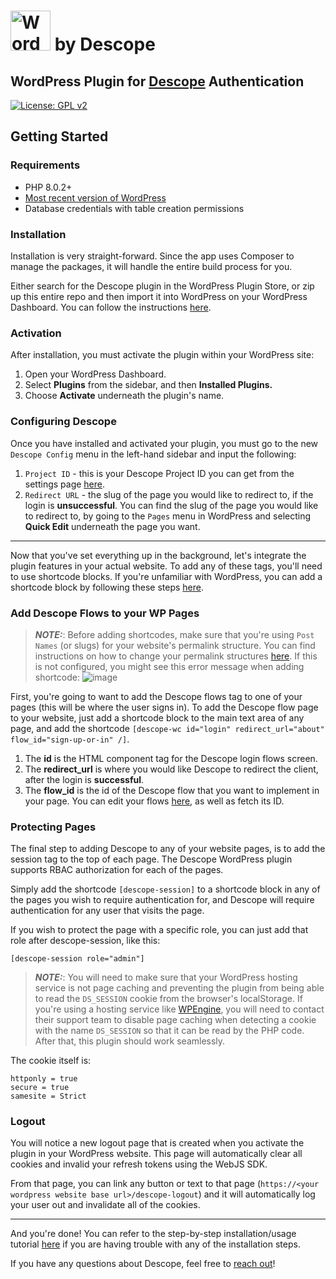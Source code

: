 # <a title="WordPress, GPL &lt;http://www.gnu.org/licenses/gpl.html&gt;, via Wikimedia Commons" href="https://wordpress.org/"><img width="64" alt="WordPress blue logo" src="https://upload.wikimedia.org/wikipedia/commons/thumb/9/98/WordPress_blue_logo.svg/64px-WordPress_blue_logo.svg.png"></a> by Descope

## WordPress Plugin for [Descope](https://www.descope.com/) Authentication

[![License: GPL v2](https://img.shields.io/badge/License-GPL_v2-blue.svg)](https://www.gnu.org/licenses/old-licenses/gpl-2.0.en.html)

## Getting Started

### Requirements

- PHP 8.0.2+
- [Most recent version of WordPress](https://wordpress.org/news/category/releases/)
- Database credentials with table creation permissions

### Installation

Installation is very straight-forward. Since the app uses Composer to manage the packages, it will handle the entire build process for you.

Either search for the Descope plugin in the WordPress Plugin Store, or zip up this entire repo and then import it into WordPress on your WordPress Dashboard. You can follow the instructions [here](https://www.wpbeginner.com/beginners-guide/step-by-step-guide-to-install-a-wordpress-plugin-for-beginners/).

### Activation

After installation, you must activate the plugin within your WordPress site:

1. Open your WordPress Dashboard.
2. Select **Plugins** from the sidebar, and then **Installed Plugins.**
3. Choose **Activate** underneath the plugin's name.

### Configuring Descope

Once you have installed and activated your plugin, you must go to the new `Descope Config` menu in the left-hand sidebar and input the following:

1. `Project ID` - this is your Descope Project ID you can get from the settings page [here](https://app.descope.com/settings/project).
2. `Redirect URL` - the slug of the page you would like to redirect to, if the login is **unsuccessful**. You can find the slug of the page you would like to redirect to, by going to the `Pages` menu in WordPress and selecting **Quick Edit** underneath the page you want.

---

Now that you've set everything up in the background, let's integrate the plugin features in your actual website. To add any of these tags, you'll need to use shortcode blocks. If you're unfamiliar with WordPress, you can add a shortcode block by following these steps [here](https://wordpress.com/support/wordpress-editor/blocks/shortcode-block/).

### Add Descope Flows to your WP Pages

> **_NOTE:_**: Before adding shortcodes, make sure that you're using `Post Names` (or slugs) for your website's permalink structure. You can find instructions on how to change your permalink structures [here](https://yoast.com/help/how-do-i-change-the-permalink-structure/). If this is not configured, you might see this error message when adding shortcode: ![image](https://www.zeninvader.com/static/805659149ef98f3ef91aadb66457a92f/86bd0/wordpress-publishing-failed-valid-json.jpg)

First, you're going to want to add the Descope flows tag to one of your pages (this will be where the user signs in). To add the Descope flow page to your website, just add a shortcode block to the main text area of any page, and add the shortcode `[descope-wc id="login" redirect_url="about" flow_id="sign-up-or-in" /]`.

1. The **id** is the HTML component tag for the Descope login flows screen.
2. The **redirect_url** is where you would like Descope to redirect the client, after the login is **successful**.
3. The **flow_id** is the id of the Descope flow that you want to implement in your page. You can edit your flows [here](https://app.descope.com/flows), as well as fetch its ID.

### Protecting Pages

The final step to adding Descope to any of your website pages, is to add the session tag to the top of each page. The Descope WordPress plugin supports RBAC authorization for each of the pages.

Simply add the shortcode `[descope-session]` to a shortcode block in any of the pages you wish to require authentication for, and Descope will require authentication for any user that visits the page.

If you wish to protect the page with a specific role, you can just add that role after descope-session, like this:

`[descope-session role="admin"]`

> **_NOTE:_**: You will need to make sure that your WordPress hosting service is not page caching and preventing the plugin from being able to read the `DS_SESSION` cookie from the browser's localStorage. If you're using a hosting service like [WPEngine](https://wpengine.com/), you will need to contact their support team to disable page caching when detecting a cookie with the name `DS_SESSION` so that it can be read by the PHP code. After that, this plugin should work seamlessly.

The cookie itself is:

```
httponly = true
secure = true
samesite = Strict
```

### Logout

You will notice a new logout page that is created when you activate the plugin in your WordPress website. This page will automatically clear all cookies and invalid your refresh tokens using the WebJS SDK.

From that page, you can link any button or text to that page (`https://<your wordpress website base url>/descope-logout`) and it will automatically log your user out and invalidate all of the cookies.

---

And you're done! You can refer to the step-by-step installation/usage tutorial [here]() if you are having trouble with any of the installation steps.

If you have any questions about Descope, feel free to [reach out](https://docs.descope.com/support/)!
